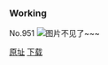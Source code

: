 ### Working
No.951
![图片不见了~~~](https://imgs.xkcd.com/comics/working.png)

[原址](https://xkcd.com//951) [下载](https://imgs.xkcd.com/comics/working.png)

